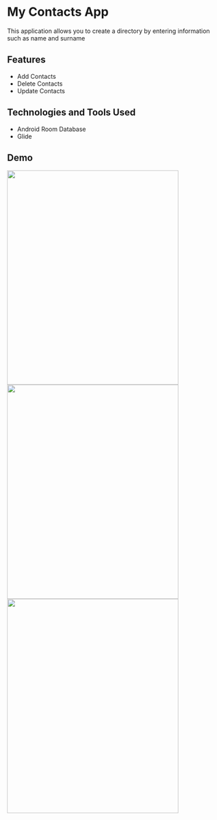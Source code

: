 # My Contacts App
This application allows you to create a directory by entering information such as name and surname

## Features

- Add Contacts
- Delete Contacts
- Update Contacts
  
## Technologies and Tools Used

- Android Room Database
- Glide

## Demo
<img src="https://github.com/TopalBugrahan/MyContacts/assets/76047788/4bef4cf6-1dd5-4b66-a93d-742771b4d048" width="400" height="500"/>
<img src="https://github.com/TopalBugrahan/MyContacts/assets/76047788/f9a233e5-4aec-4886-b00d-212c01353e58" width="400" height="500"/>
<img src="https://github.com/TopalBugrahan/MyContacts/assets/76047788/f9438f09-a8f0-4a9c-8745-ce657729d7f2" width="400" height="500"/>




  
